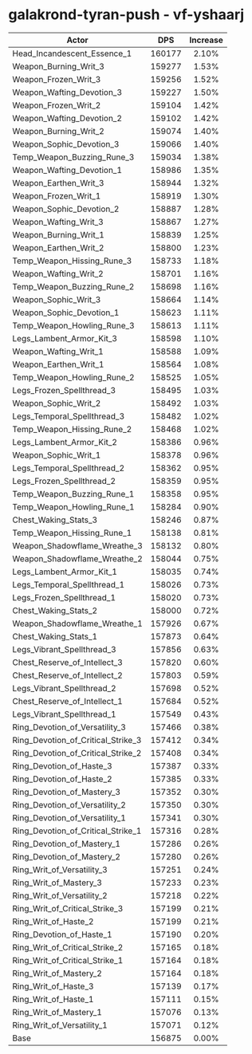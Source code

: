 # galakrond-tyran-push - vf-yshaarj
| Actor | DPS | Increase |
|---|:---:|:---:|
|Head_Incandescent_Essence_1|160177|2.10%|
|Weapon_Burning_Writ_3|159277|1.53%|
|Weapon_Frozen_Writ_3|159256|1.52%|
|Weapon_Wafting_Devotion_3|159227|1.50%|
|Weapon_Frozen_Writ_2|159104|1.42%|
|Weapon_Wafting_Devotion_2|159102|1.42%|
|Weapon_Burning_Writ_2|159074|1.40%|
|Weapon_Sophic_Devotion_3|159066|1.40%|
|Temp_Weapon_Buzzing_Rune_3|159034|1.38%|
|Weapon_Wafting_Devotion_1|158986|1.35%|
|Weapon_Earthen_Writ_3|158944|1.32%|
|Weapon_Frozen_Writ_1|158919|1.30%|
|Weapon_Sophic_Devotion_2|158887|1.28%|
|Weapon_Wafting_Writ_3|158867|1.27%|
|Weapon_Burning_Writ_1|158839|1.25%|
|Weapon_Earthen_Writ_2|158800|1.23%|
|Temp_Weapon_Hissing_Rune_3|158733|1.18%|
|Weapon_Wafting_Writ_2|158701|1.16%|
|Temp_Weapon_Buzzing_Rune_2|158698|1.16%|
|Weapon_Sophic_Writ_3|158664|1.14%|
|Weapon_Sophic_Devotion_1|158623|1.11%|
|Temp_Weapon_Howling_Rune_3|158613|1.11%|
|Legs_Lambent_Armor_Kit_3|158598|1.10%|
|Weapon_Wafting_Writ_1|158588|1.09%|
|Weapon_Earthen_Writ_1|158564|1.08%|
|Temp_Weapon_Howling_Rune_2|158525|1.05%|
|Legs_Frozen_Spellthread_3|158495|1.03%|
|Weapon_Sophic_Writ_2|158492|1.03%|
|Legs_Temporal_Spellthread_3|158482|1.02%|
|Temp_Weapon_Hissing_Rune_2|158468|1.02%|
|Legs_Lambent_Armor_Kit_2|158386|0.96%|
|Weapon_Sophic_Writ_1|158378|0.96%|
|Legs_Temporal_Spellthread_2|158362|0.95%|
|Legs_Frozen_Spellthread_2|158359|0.95%|
|Temp_Weapon_Buzzing_Rune_1|158358|0.95%|
|Temp_Weapon_Howling_Rune_1|158284|0.90%|
|Chest_Waking_Stats_3|158246|0.87%|
|Temp_Weapon_Hissing_Rune_1|158138|0.81%|
|Weapon_Shadowflame_Wreathe_3|158132|0.80%|
|Weapon_Shadowflame_Wreathe_2|158044|0.75%|
|Legs_Lambent_Armor_Kit_1|158035|0.74%|
|Legs_Temporal_Spellthread_1|158026|0.73%|
|Legs_Frozen_Spellthread_1|158020|0.73%|
|Chest_Waking_Stats_2|158000|0.72%|
|Weapon_Shadowflame_Wreathe_1|157926|0.67%|
|Chest_Waking_Stats_1|157873|0.64%|
|Legs_Vibrant_Spellthread_3|157856|0.63%|
|Chest_Reserve_of_Intellect_3|157820|0.60%|
|Chest_Reserve_of_Intellect_2|157803|0.59%|
|Legs_Vibrant_Spellthread_2|157698|0.52%|
|Chest_Reserve_of_Intellect_1|157684|0.52%|
|Legs_Vibrant_Spellthread_1|157549|0.43%|
|Ring_Devotion_of_Versatility_3|157466|0.38%|
|Ring_Devotion_of_Critical_Strike_3|157412|0.34%|
|Ring_Devotion_of_Critical_Strike_2|157408|0.34%|
|Ring_Devotion_of_Haste_3|157387|0.33%|
|Ring_Devotion_of_Haste_2|157385|0.33%|
|Ring_Devotion_of_Mastery_3|157352|0.30%|
|Ring_Devotion_of_Versatility_2|157350|0.30%|
|Ring_Devotion_of_Versatility_1|157341|0.30%|
|Ring_Devotion_of_Critical_Strike_1|157316|0.28%|
|Ring_Devotion_of_Mastery_1|157286|0.26%|
|Ring_Devotion_of_Mastery_2|157280|0.26%|
|Ring_Writ_of_Versatility_3|157251|0.24%|
|Ring_Writ_of_Mastery_3|157233|0.23%|
|Ring_Writ_of_Versatility_2|157218|0.22%|
|Ring_Writ_of_Critical_Strike_3|157199|0.21%|
|Ring_Writ_of_Haste_2|157199|0.21%|
|Ring_Devotion_of_Haste_1|157190|0.20%|
|Ring_Writ_of_Critical_Strike_2|157165|0.18%|
|Ring_Writ_of_Critical_Strike_1|157164|0.18%|
|Ring_Writ_of_Mastery_2|157164|0.18%|
|Ring_Writ_of_Haste_3|157139|0.17%|
|Ring_Writ_of_Haste_1|157111|0.15%|
|Ring_Writ_of_Mastery_1|157076|0.13%|
|Ring_Writ_of_Versatility_1|157071|0.12%|
|Base|156875|0.00%|
